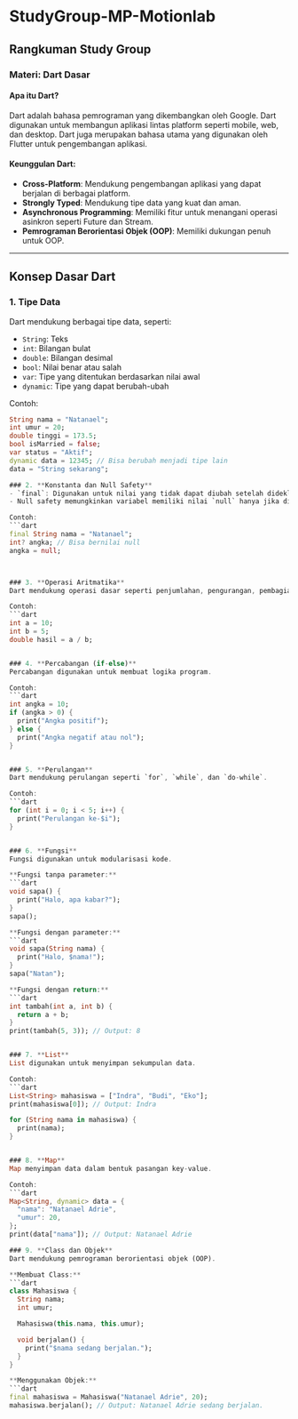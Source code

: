 # StudyGroup-MP-Motionlab

## Rangkuman Study Group

### Materi: Dart Dasar

#### Apa itu Dart?
Dart adalah bahasa pemrograman yang dikembangkan oleh Google. Dart digunakan untuk membangun aplikasi lintas platform seperti mobile, web, dan desktop. Dart juga merupakan bahasa utama yang digunakan oleh Flutter untuk pengembangan aplikasi.

#### Keunggulan Dart:
- **Cross-Platform**: Mendukung pengembangan aplikasi yang dapat berjalan di berbagai platform.
- **Strongly Typed**: Mendukung tipe data yang kuat dan aman.
- **Asynchronous Programming**: Memiliki fitur untuk menangani operasi asinkron seperti Future dan Stream.
- **Pemrograman Berorientasi Objek (OOP)**: Memiliki dukungan penuh untuk OOP.

---

## Konsep Dasar Dart

### 1. **Tipe Data**
Dart mendukung berbagai tipe data, seperti:
- `String`: Teks
- `int`: Bilangan bulat
- `double`: Bilangan desimal
- `bool`: Nilai benar atau salah
- `var`: Tipe yang ditentukan berdasarkan nilai awal
- `dynamic`: Tipe yang dapat berubah-ubah

Contoh:
```dart
String nama = "Natanael";
int umur = 20;
double tinggi = 173.5;
bool isMarried = false;
var status = "Aktif";
dynamic data = 12345; // Bisa berubah menjadi tipe lain
data = "String sekarang";

### 2. **Konstanta dan Null Safety**
- `final`: Digunakan untuk nilai yang tidak dapat diubah setelah dideklarasikan.
- Null safety memungkinkan variabel memiliki nilai `null` hanya jika ditentukan dengan tanda `?`.

Contoh:
```dart
final String nama = "Natanael";
int? angka; // Bisa bernilai null
angka = null;



### 3. **Operasi Aritmatika**
Dart mendukung operasi dasar seperti penjumlahan, pengurangan, pembagian, dan perkalian.

Contoh:
```dart
int a = 10;
int b = 5;
double hasil = a / b;


### 4. **Percabangan (if-else)**
Percabangan digunakan untuk membuat logika program.

Contoh:
```dart
int angka = 10;
if (angka > 0) {
  print("Angka positif");
} else {
  print("Angka negatif atau nol");
}


### 5. **Perulangan**
Dart mendukung perulangan seperti `for`, `while`, dan `do-while`.

Contoh:
```dart
for (int i = 0; i < 5; i++) {
  print("Perulangan ke-$i");
}


### 6. **Fungsi**
Fungsi digunakan untuk modularisasi kode.

**Fungsi tanpa parameter:**
```dart
void sapa() {
  print("Halo, apa kabar?");
}
sapa();

**Fungsi dengan parameter:**
```dart
void sapa(String nama) {
  print("Halo, $nama!");
}
sapa("Natan");

**Fungsi dengan return:**
```dart
int tambah(int a, int b) {
  return a + b;
}
print(tambah(5, 3)); // Output: 8


### 7. **List**
List digunakan untuk menyimpan sekumpulan data.

Contoh:
```dart
List<String> mahasiswa = ["Indra", "Budi", "Eko"];
print(mahasiswa[0]); // Output: Indra

for (String nama in mahasiswa) {
  print(nama);
}


### 8. **Map**
Map menyimpan data dalam bentuk pasangan key-value.

Contoh:
```dart
Map<String, dynamic> data = {
  "nama": "Natanael Adrie",
  "umur": 20,
};
print(data["nama"]); // Output: Natanael Adrie

### 9. **Class dan Objek**
Dart mendukung pemrograman berorientasi objek (OOP).

**Membuat Class:**
```dart
class Mahasiswa {
  String nama;
  int umur;

  Mahasiswa(this.nama, this.umur);

  void berjalan() {
    print("$nama sedang berjalan.");
  }
}

**Menggunakan Objek:**
```dart
final mahasiswa = Mahasiswa("Natanael Adrie", 20);
mahasiswa.berjalan(); // Output: Natanael Adrie sedang berjalan.